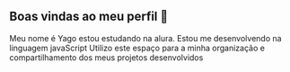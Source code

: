 ## Boas vindas ao meu perfil 👋

Meu nome é Yago estou estudando na alura.
Estou me desenvolvendo na linguagem javaScript Utilizo este espaço para a minha organização e compartilhamento dos meus projetos desenvolvidos
